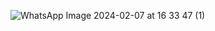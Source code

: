 ![WhatsApp Image 2024-02-07 at 16 33 47 (1)](https://github.com/OlgerCaiza/GoogleMaps_UTEQ/assets/151785332/053d1fe5-bb9a-47c3-a679-7d2cc6273bb9)
